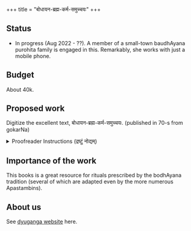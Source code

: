 +++
title = "बोधायन-ब्रह्म-कर्म-समुच्चयः"
+++

## Status
- In progress (Aug 2022 - ??). A member of a small-town baudhAyana purohita family is engaged in this. Remarkably, she works with just a mobile phone.

## Budget
About 40k.

## Proposed work
Digitize the excellent text, बोधायन-ब्रह्म-कर्म-समुच्चयः. (published in 70-s from gokarNa)

<details><summary>Proofreader Instructions (द्रष्टुं नोद्यम्)</summary>

कर्मणि **भाग-द्वयम्** - वर्ण-समीकरणम् (correcting the text), पाठ-विन्यासश् (formatting) च। 

**वर्ण-समीकरणं** नाम मूलं दृष्ट्वा, उट्टङ्कित-पाठस्य परिष्करणम्।  
किञ्च दीर्घ--स-स्वर--वैदिक-मन्त्राणां (उपदशाक्षरेभ्योऽपि दीर्घाणां) परिष्कारे न श्राम्यतु - यतः पूर्वमेव परिष्कृतपाठो ऽन्यतो ऽनुकरिष्यते।  
केवलं तादृशं **दीर्घ-सस्वर-पाठं** paragraph-रूपेण पृथक्कृत्य,  
स्वरम् उपेक्षमाण आदिमानां ३-४ शब्दानां वर्णान् समीकृत्य,  
`[[TODO: परिष्कार्यम्]]` इति लिखेत्।  

**पाठ-विन्यासः** (formatting) - अस्मिन्न् अल्पे विषये हि परिष्कर्तारो भ्राम्यन्ति ।  
यावन् न स्यात् मनोगतम्, तावत् वर्ण-समीकरणाद् अनन्तरम् एव सावधानतया साधयितुम् उचितं स्यात्।  
अत्रावधेयांशाः - 

- Long video intro (markdown format check, quotes, headers, footnotes, new lines within paragraph,): [R202212](https://youtu.be/opLrf8kAazA)
- Testing formatting: Use https://stackedit.io/app# 
- विशिष्य [Quotes](/groups/dyuganga/projects/text/proofreading/editing/markdown/Quotes/) इत्य् अवधारयतु। 
- अत्रोदाहरणार्थम् ईक्षताम् - [नवश्राद्धविधिः](https://github.com/vishvAsa/vedAH_yajuH/blob/content/taittirIyam/sUtram/baudhAyanaH/brahma-karma-samuchchayaH/4_pitRmedhakANDam/09_navashrAddhavidhiH.md?plain=1), यस्य मूलपाठो [ऽत्र](https://archive.org/details/BodhayanaBramhakarma/page/n874/mode/1up) । 
</details>


## Importance of the work
This books is a great resource for rituals prescribed by the bodhAyana tradition (several of which are adapted even by the more numerous Apastambins).

## About us
See [dyuganga website](https://sanskrit.github.io/groups/dyuganga/) here.